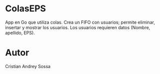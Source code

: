 # ColasEPS 
App en Go que utiliza colas. Crea un FIFO con usuarios; permite eliminar, insertar y mostrar los usuarios. 
Los usuarios requieren datos (Nombre, apellido, EPS).

# Autor
Cristian Andrey Sossa
